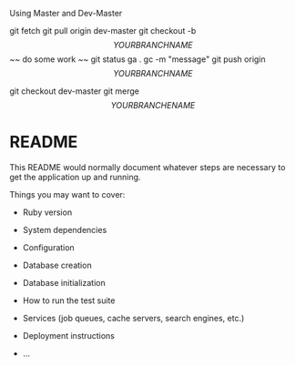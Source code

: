 Using Master and Dev-Master

git fetch
git pull origin dev-master
git checkout -b $$YOUR BRANCH NAME$$
~~ do some work ~~
git status
ga .
gc -m "message"
git push origin $$YOUR BRANCH NAME$$

git checkout dev-master
git merge $$YOUR BRANCHE NAME$$




# README

This README would normally document whatever steps are necessary to get the
application up and running.

Things you may want to cover:

* Ruby version

* System dependencies

* Configuration

* Database creation

* Database initialization

* How to run the test suite

* Services (job queues, cache servers, search engines, etc.)

* Deployment instructions

* ...
